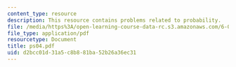 ```yaml
---
content_type: resource
description: This resource contains problems related to probability.
file: /media/https%3A/open-learning-course-data-rc.s3.amazonaws.com/6-041-probabilistic-systems-analysis-and-applied-probability-spring-2006/d2bcc01d31a5c8b881ba52b26a36ec31_ps04.pdf
file_type: application/pdf
resourcetype: Document
title: ps04.pdf
uid: d2bcc01d-31a5-c8b8-81ba-52b26a36ec31
---
```

